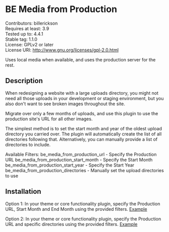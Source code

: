 # BE Media from Production

Contributors: billerickson  
Requires at least: 3.9  
Tested up to: 4.4.1  
Stable tag: 1.1.0  
License: GPLv2 or later  
License URI: http://www.gnu.org/licenses/gpl-2.0.html  

Uses local media when available, and uses the production server for the rest.

## Description

When redesigning a website with a large uploads directory, you might not need all those uploads in your development 
or staging environment, but you also don't want to see broken images throughout the site. 

Migrate over only a few months of uploads, and use this plugin to use the production site's URL for all other images.

The simplest method is to set the start month and year of the oldest upload directory you carried over. The plugin will automatically create the list of all directories following that. Alternatively, you can manually provide a list of directories to include.

Available Filters:
be_media_from_production_url - Specify the Production URL
be_media_from_production_start_month - Specify the Start Month
be_media_from_production_start_year - Specify the Start Year
be_media_from_production_directories - Manually set the upload directories to use

## Installation

Option 1: In your theme or core functionality plugin, specify the Production URL, Start Month and End Month using the provided filters. [Example](https://gist.github.com/billerickson/dd6639cc11e4464512e4)

Option 2: In your theme or core functionality plugin, specify the Production URL and specific directories using the provided filters. [Example](https://gist.github.com/billerickson/d4365166ba004bb45e9a)
